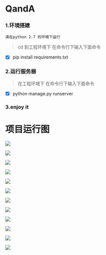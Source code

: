 # QandA
### 1.环境搭建
`请在python 2.7 的环境下运行`
> cd 到工程环境下 在命令行下输入下面命令

- [x] pip install requirements.txt

### 2.运行服务器

> 在工程环境下 在命令行下输入下面命令

- [x] python manage.py runserver

### 3.enjoy it

# 项目运行图

![](https://github.com/jerry0chu/QandA/raw/master/display/1.png)

![](https://github.com/jerry0chu/QandA/raw/master/display/4.png)

![](https://github.com/jerry0chu/QandA/raw/master/display/6.png)

![](https://github.com/jerry0chu/QandA/raw/master/display/7.png)

![](https://github.com/jerry0chu/QandA/raw/master/display/5.png)

![](https://github.com/jerry0chu/QandA/raw/master/display/8.png)

![](https://github.com/jerry0chu/QandA/raw/master/display/9.png)

![](https://github.com/jerry0chu/QandA/raw/master/display/12.png)

![](https://github.com/jerry0chu/QandA/raw/master/display/14.png)

![](https://github.com/jerry0chu/QandA/raw/master/display/17.png)

![](https://github.com/jerry0chu/QandA/raw/master/display/18.png)

![](https://github.com/jerry0chu/QandA/raw/master/display/19.png)
